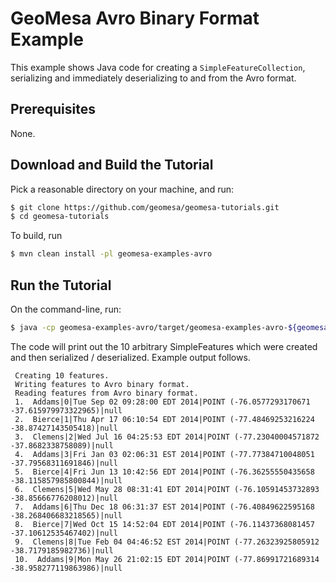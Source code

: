 GeoMesa Avro Binary Format Example
==================================

This example shows Java code for creating a `SimpleFeatureCollection`, serializing
 and immediately deserializing to and from the Avro format.
 
 
Prerequisites
-------------
 
 None.
 
 Download and Build the Tutorial
 --------------------------
 
 Pick a reasonable directory on your machine, and run:
 
 ```bash
 $ git clone https://github.com/geomesa/geomesa-tutorials.git
 $ cd geomesa-tutorials
 ```
 
 To build, run
 
 ```bash
 $ mvn clean install -pl geomesa-examples-avro
 ```
Run the Tutorial
----------------

On the command-line, run:

```bash
$ java -cp geomesa-examples-avro/target/geomesa-examples-avro-${geomesa.version}.jar com.example.geomesa.avro.AvroExample
``` 
 
 The code will print out the 10 arbitrary SimpleFeatures which were created and then serialized / deserialized.  Example output follows.
 
     Creating 10 features.
     Writing features to Avro binary format.
     Reading features from Avro binary format.
     1.  Addams|0|Tue Sep 02 09:28:00 EDT 2014|POINT (-76.0577293170671 -37.615979973322965)|null
     2.  Bierce|1|Thu Apr 17 06:10:54 EDT 2014|POINT (-77.48469253216224 -38.87427143505418)|null
     3.  Clemens|2|Wed Jul 16 04:25:53 EDT 2014|POINT (-77.23040004571872 -37.8682338758089)|null
     4.  Addams|3|Fri Jan 03 02:06:31 EST 2014|POINT (-77.77384710048051 -37.79568311691846)|null
     5.  Bierce|4|Fri Jun 13 10:42:56 EDT 2014|POINT (-76.36255550435658 -38.115857985800844)|null
     6.  Clemens|5|Wed May 28 08:31:41 EDT 2014|POINT (-76.10591453732893 -38.85666776208012)|null
     7.  Addams|6|Thu Dec 18 06:31:37 EST 2014|POINT (-76.40849622595168 -38.268406683218565)|null
     8.  Bierce|7|Wed Oct 15 14:52:04 EDT 2014|POINT (-76.11437368081457 -37.10612535467402)|null
     9.  Clemens|8|Tue Feb 04 04:46:52 EST 2014|POINT (-77.26323925805912 -38.7179185982736)|null
     10.  Addams|9|Mon May 26 21:02:15 EDT 2014|POINT (-77.86991721689314 -38.958277119863986)|null
